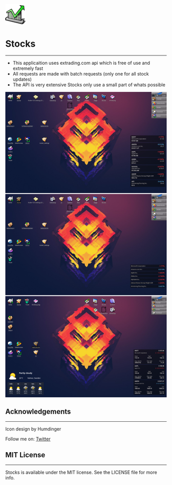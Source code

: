 <img src="https://raw.githubusercontent.com/Konrad77/HaikuStocks/master/Screenshots/Stocks-app.iom_64.png" width="64" height="64">

# Stocks
----------------

- This applicaition uses extrading.com api which is free of use and extremely fast
- All requests are made with batch requests (only one for all stock updates)
- The API is very extensive Stocks only use a small part of whats possible

<p align="center">
  <img src="https://raw.githubusercontent.com/Konrad77/HaikuStocks/master/Screenshots/normal.png" alt="Icon"/>
  <img src="https://raw.githubusercontent.com/Konrad77/HaikuStocks/master/Screenshots/small.png" alt="Icon"/>
  <img src="https://raw.githubusercontent.com/Konrad77/HaikuStocks/master/Screenshots/large.png" alt="Icon"/>
</p>

## Acknowledgements
----------------
Icon design by Humdinger

Follow me on:
[Twitter](https:://twitter.com/konrad1977)

## MIT License
----------------
Stocks is available under the MIT license. See the LICENSE file for more info.
